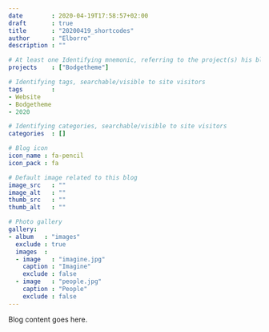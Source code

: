 ```yaml
---
date        : 2020-04-19T17:58:57+02:00
draft       : true
title       : "20200419_shortcodes"
author      : "Elborro"
description : ""

# At least one Identifying mnemonic, referring to the project(s) his blog is related to
projects    : ["Bodgetheme"]

# Identifying tags, searchable/visible to site visitors
tags        :
- Website
- Bodgetheme
- 2020

# Identifying categories, searchable/visible to site visitors
categories  : []

# Blog icon
icon_name : fa-pencil
icon_pack : fa

# Default image related to this blog
image_src   : ""
image_alt   : ""
thumb_src   : ""
thumb_alt   : ""

# Photo gallery
gallery:
- album   : "images"
  exclude : true
  images  :
  - image   : "imagine.jpg"
    caption : "Imagine"
    exclude : false
  - image   : "people.jpg"
    caption : "People"
    exclude : false
---
```


Blog content goes here.
